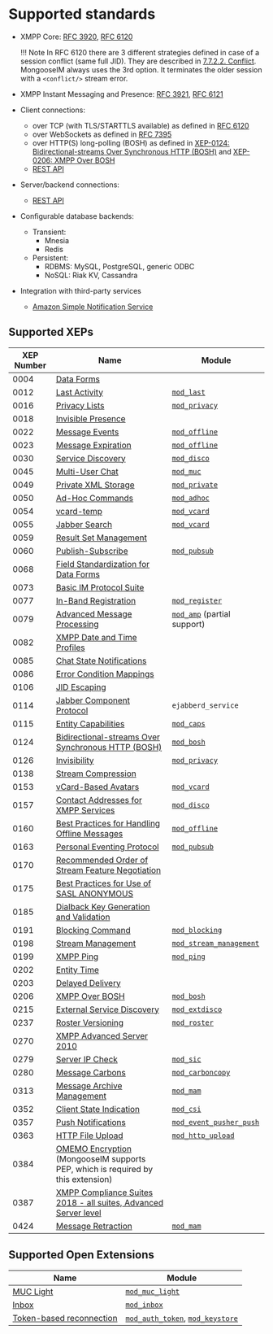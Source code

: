 # Supported standards

* XMPP Core: [RFC 3920](https://tools.ietf.org/html/rfc3920),
[RFC 6120](https://tools.ietf.org/html/rfc6120)
  
    !!! Note
        In RFC 6120 there are 3 different strategies defined in case of a session conflict (same full JID).
        They are described in [7.7.2.2. Conflict](https://tools.ietf.org/html/rfc6120#section-7.7.2.2).
        MongooseIM always uses the 3rd option.
        It terminates the older session with a `<conflict/>` stream error.

* XMPP Instant Messaging and Presence: [RFC 3921](https://tools.ietf.org/html/rfc3921),
[RFC 6121](https://tools.ietf.org/html/rfc6121)
* Client connections:
    * over TCP (with TLS/STARTTLS available) as defined in
    [RFC 6120](https://tools.ietf.org/html/rfc6120)
    * over WebSockets as defined in  [RFC 7395](https://tools.ietf.org/html/rfc7395)
    * over HTTP(S) long-polling (BOSH) as defined in
    [XEP-0124: Bidirectional-streams Over Synchronous HTTP (BOSH)](http://xmpp.org/extensions/xep-0124.html) and
    [XEP-0206: XMPP Over BOSH](http://xmpp.org/extensions/xep-0206.html)
    * [REST API](../rest-api/Client-frontend.md)
* Server/backend connections:
    * [REST API](../rest-api/Administration-backend.md)
* Configurable database backends:
    * Transient:
        * Mnesia
        * Redis
    * Persistent:
        * RDBMS: MySQL, PostgreSQL, generic ODBC
        * NoSQL: Riak KV, Cassandra
* Integration with third-party services
    * [Amazon Simple Notification Service](../modules/mod_event_pusher_sns.md)

## Supported XEPs

|XEP Number|Name|Module|
| ------------- | ------------- | ------------- |
|0004|[Data Forms](http://xmpp.org/extensions/xep-0004.html)||
|0012|[Last Activity](http://xmpp.org/extensions/xep-0012.html)|[`mod_last`](../modules/mod_last.md)|
|0016|[Privacy Lists](http://xmpp.org/extensions/xep-0016.html)|[`mod_privacy`](../modules/mod_privacy.md)|
|0018|[Invisible Presence](http://xmpp.org/extensions/xep-0018.html)||
|0022|[Message Events](http://xmpp.org/extensions/xep-0022.html)|[`mod_offline`](../modules/mod_offline.md)|
|0023|[Message Expiration](http://xmpp.org/extensions/xep-0023.html)|[`mod_offline`](../modules/mod_offline.md)|
|0030|[Service Discovery](http://xmpp.org/extensions/xep-0030.html)|[`mod_disco`](../modules/mod_disco.md)|
|0045|[Multi-User Chat](http://xmpp.org/extensions/xep-0045.html)|[`mod_muc`](../modules/mod_muc.md)|
|0049|[Private XML Storage](http://xmpp.org/extensions/xep-0049.html)|[`mod_private`](../modules/mod_private.md)|
|0050|[Ad-Hoc Commands](http://xmpp.org/extensions/xep-0050.html)|[`mod_adhoc`](../modules/mod_adhoc.md)|
|0054|[vcard-temp](http://xmpp.org/extensions/xep-0054.html)|[`mod_vcard`](../modules/mod_vcard.md)|
|0055|[Jabber Search](http://xmpp.org/extensions/xep-0055.html)|[`mod_vcard`](../modules/mod_vcard.md)|
|0059|[Result Set Management](http://xmpp.org/extensions/xep-0059.html)||
|0060|[Publish-Subscribe](http://xmpp.org/extensions/xep-0060.html)|[`mod_pubsub`](../modules/mod_pubsub.md)|
|0068|[Field Standardization for Data Forms](http://xmpp.org/extensions/xep-0068.html)||
|0073|[Basic IM Protocol Suite](http://xmpp.org/extensions/xep-0073.html)||
|0077|[In-Band Registration](http://xmpp.org/extensions/xep-0077.html)|[`mod_register`](../modules/mod_register.md)|
|0079|[Advanced Message Processing](http://xmpp.org/extensions/xep-0079.html)|[`mod_amp`](../modules/mod_amp.md) (partial support)|
|0082|[XMPP Date and Time Profiles](http://xmpp.org/extensions/xep-0082.html)||
|0085|[Chat State Notifications](http://xmpp.org/extensions/xep-0085.html)||
|0086|[Error Condition Mappings](http://xmpp.org/extensions/xep-0086.html)||
|0106|[JID Escaping](http://xmpp.org/extensions/xep-0106.html)||
|0114|[Jabber Component Protocol](http://xmpp.org/extensions/xep-0114.html)|`ejabberd_service`|
|0115|[Entity Capabilities](http://xmpp.org/extensions/xep-0115.html)|[`mod_caps`](../modules/mod_caps.md)|
|0124|[Bidirectional-streams Over Synchronous HTTP (BOSH)](http://xmpp.org/extensions/xep-0124.html)|[`mod_bosh`](../modules/mod_bosh.md)|
|0126|[Invisibility](http://xmpp.org/extensions/xep-0126.html)|[`mod_privacy`](../modules/mod_privacy.md)|
|0138|[Stream Compression](http://xmpp.org/extensions/xep-0138.html)||
|0153|[vCard-Based Avatars](http://xmpp.org/extensions/xep-0153.html)|[`mod_vcard`](../modules/mod_vcard.md)|
|0157|[Contact Addresses for XMPP Services](http://xmpp.org/extensions/xep-0157.html)|[`mod_disco`](../modules/mod_disco.md)|
|0160|[Best Practices for Handling Offline Messages](http://xmpp.org/extensions/xep-0160.html)|[`mod_offline`](../modules/mod_offline.md)|
|0163|[Personal Eventing Protocol](http://xmpp.org/extensions/xep-0163.html)|[`mod_pubsub`](../modules/mod_pubsub.md)|
|0170|[Recommended Order of Stream Feature Negotiation](http://xmpp.org/extensions/xep-0170.html)||
|0175|[Best Practices for Use of SASL ANONYMOUS](http://xmpp.org/extensions/xep-0175.html)||
|0185|[Dialback Key Generation and Validation](http://www.xmpp.org/extensions/xep-0185.html)||
|0191|[Blocking Command](http://xmpp.org/extensions/xep-0191.html)|[`mod_blocking`](../modules/mod_blocking.md)|
|0198|[Stream Management](http://xmpp.org/extensions/xep-0198.html)|[`mod_stream_management`](../modules/mod_stream_management.md)|
|0199|[XMPP Ping](http://xmpp.org/extensions/xep-0199.html)|[`mod_ping`](../modules/mod_ping.md)|
|0202|[Entity Time](http://www.xmpp.org/extensions/xep-0202.html)||
|0203|[Delayed Delivery](http://xmpp.org/extensions/xep-0203.html)||
|0206|[XMPP Over BOSH](http://xmpp.org/extensions/xep-0206.html)|[`mod_bosh`](../modules/mod_bosh.md)|
|0215|[External Service Discovery](http://xmpp.org/extensions/xep-0215.html)|[`mod_extdisco`](../modules/mod_extdisco.md)
|0237|[Roster Versioning](http://xmpp.org/extensions/xep-0237.html)|[`mod_roster`](../modules/mod_roster.md)
|0270|[XMPP Advanced Server 2010](http://xmpp.org/extensions/xep-0270.html)||
|0279|[Server IP Check](http://xmpp.org/extensions/xep-0279.html)|[`mod_sic`](../modules/mod_sic.md)|
|0280|[Message Carbons](http://xmpp.org/extensions/xep-0280.html)|[`mod_carboncopy`](../modules/mod_carboncopy.md)|
|0313|[Message Archive Management](http://xmpp.org/extensions/xep-0313.html)|[`mod_mam`](../modules/mod_mam.md)|
|0352|[Client State Indication](http://www.xmpp.org/extensions/xep-0352.html)|[`mod_csi`](../modules/mod_csi.md)|
|0357|[Push Notifications](http://www.xmpp.org/extensions/xep-0357.html)|[`mod_event_pusher_push`](../modules/mod_event_pusher_push.md)|
|0363|[HTTP File Upload](https://xmpp.org/extensions/xep-0363.html)|[`mod_http_upload`](../modules/mod_http_upload.md)|
|0384|[OMEMO Encryption](https://xmpp.org/extensions/xep-0384.html) (MongooseIM supports PEP, which is required by this extension)||
|0387|[XMPP Compliance Suites 2018 - all suites, Advanced Server level](https://xmpp.org/extensions/xep-0387.html)|
|0424|[Message Retraction](https://xmpp.org/extensions/xep-0424.html)|[`mod_mam`](../modules/mod_mam.md)|

## Supported Open Extensions

|Name|Module|
| ------------- | ------------- |
|[MUC Light](../open-extensions/muc_light.md)|[`mod_muc_light`](../modules/mod_muc_light.md)|
|[Inbox](../open-extensions/inbox.md)|[`mod_inbox`](../modules/mod_inbox.md)|
|[Token-based reconnection](../open-extensions/token-reconnection.md)|[`mod_auth_token`](../modules/mod_auth_token.md), [`mod_keystore`](../modules/mod_keystore.md)|
